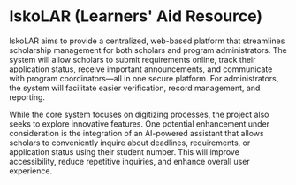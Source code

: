 # IskoLAR (Learners' Aid Resource)

IskoLAR aims to provide a centralized, web-based platform that streamlines scholarship management for both scholars and program administrators. The system will allow scholars to submit requirements online, track their application status, receive important announcements, and communicate with program coordinators—all in one secure platform. For administrators, the system will facilitate easier verification, record management, and reporting.
 
While the core system focuses on digitizing processes, the project also seeks to explore innovative features. One potential enhancement under consideration is the integration of an AI-powered assistant that allows scholars to conveniently inquire about deadlines, requirements, or application status using their student number. This will improve accessibility, reduce repetitive inquiries, and enhance overall user experience.
